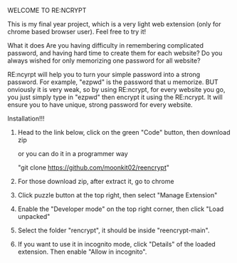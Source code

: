 WELCOME TO RE:NCRYPT

This is my final year project, which is a very light web extension (only for chrome based browser user).
Feel free to try it!

What it does
Are you having difficulty in remembering complicated password, and having hard time to create them for each website? Do you always wished for only memorizing one password for all website?

RE:ncyrpt will help you to turn your simple password into a strong password. For example, "ezpwd" is the password that u memorize. BUT onviously it is very weak, so by using RE:ncrypt, for every website you go, you just simply type in "ezpwd" then encrypt it using the RE:ncrypt. It will ensure you to have unique, strong password for every website.


Installation!!!
1. Head to the link below, click on the green "Code" button, then download zip
    
    or you can do it in a programmer way

    "git clone https://github.com/moonkit02/reencrypt"

2. For those download zip, after extract it, go to chrome
3. Click puzzle button at the top right, then select "Manage Extension"
4. Enable the "Developer mode" on the top right corner, then click "Load unpacked"
5. Select the folder "rencrypt", it should be inside "reencrypt-main".
6. If you want to use it in incognito mode, click "Details" of the loaded extension. Then enable "Allow in incognito".
